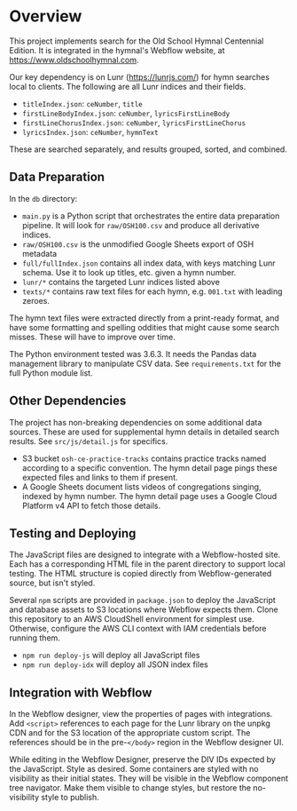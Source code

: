 # Overview
This project implements search for the Old School Hymnal Centennial Edition.
It is integrated in the hymnal's Webflow website, at https://www.oldschoolhymnal.com. 

Our key dependency is on Lunr (https://lunrjs.com/) for hymn searches local to clients.
The following are all Lunr indices and their fields.

* `titleIndex.json`: `ceNumber`,  `title`
* `firstLineBodyIndex.json`: `ceNumber`, `lyricsFirstLineBody`
* `firstLineChorusIndex.json`: `ceNumber`, `lyricsFirstLineChorus`
* `lyricsIndex.json`: `ceNumber`, `hymnText`

These are searched separately, and results grouped, sorted, and combined.

## Data Preparation
In the `db` directory:
* `main.py` is a Python script that orchestrates the entire data preparation pipeline. 
  It will look for `raw/OSH100.csv` and produce all derivative indices.
* `raw/OSH100.csv` is the unmodified Google Sheets export of OSH metadata
* `full/fullIndex.json` contains all index data, with keys matching Lunr schema.
  Use it to look up titles, etc. given a hymn number.
* `lunr/*` contains the targeted Lunr indices listed above
* `texts/*` contains raw text files for each hymn, e.g. `001.txt` with leading zeroes.

The hymn text files were extracted directly from a print-ready format, and have some
formatting and spelling oddities that might cause some search misses. 
These will have to improve over time.  

The Python environment tested was 3.6.3. It needs the Pandas data management library
to manipulate CSV data. See `requirements.txt` for the full Python module list.

## Other Dependencies
The project has non-breaking dependencies on some additional data sources.
These are used for supplemental hymn details in detailed search results.
See `src/js/detail.js` for specifics.
* S3 bucket `osh-ce-practice-tracks` contains practice tracks named according to a specific convention.
The hymn detail page pings these expected files and links to them if present.
* A Google Sheets document lists videos of congregations singing, indexed by hymn number.
The hymn detail page uses a Google Cloud Platform v4 API to fetch those details.

## Testing and Deploying
The JavaScript files are designed to integrate with a Webflow-hosted site.
Each has a corresponding HTML file in the parent directory to support local testing.
The HTML structure is copied directly from Webflow-generated source, but isn't styled.

Several `npm` scripts are provided in `package.json` to deploy the JavaScript and database
assets to S3 locations where Webflow expects them.
Clone this repository to an AWS CloudShell environment for simplest use.
Otherwise, configure the AWS CLI context with IAM credentials before running them.
* `npm run deploy-js` will deploy all JavaScript files
* `npm run deploy-idx` will deploy all JSON index files

## Integration with Webflow
In the Webflow designer, view the properties of pages with integrations.
Add `<script>` references to each page for the Lunr library on the unpkg CDN
and for the S3 location of the appropriate custom script. 
The references should be in the pre-`</body>` region in the Webflow designer UI.

While editing in the Webflow Designer, preserve the DIV IDs expected by the JavaScript.
Style as desired. Some containers are styled with no visibility as their initial states.
They will be visible in the Webflow component tree navigator.
Make them visible to change styles, but restore the no-visibility style to publish.
